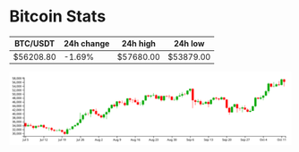# Bitcoin Stats

BTC/USDT|24h change|24h high|24h low|
|---|---|---|---|
|$56208.80|-1.69%|$57680.00|$53879.00|

<img src="./chart.svg">
